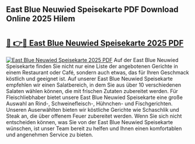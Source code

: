 ## East Blue Neuwied Speisekarte PDF Download Online 2025 HiIem

# <h2><a href="http://gccld4n.nevu.top/?p=East+Blue+Neuwied+Speisekarte">🔗 👉🔴 East Blue Neuwied Speisekarte 2025 PDF</a></h2>

[![East Blue Neuwied Speisekarte 2025 PDF](https://i.imgur.com/dBaPXMq.png)](http://gccld4n.nevu.top/?p=East+Blue+Neuwied+Speisekarte)
Auf der East Blue Neuwied Speisekarte finden Sie nicht nur eine Liste der angebotenen Gerichte in einem Restaurant oder Café, sondern auch etwas, das für Ihren Geschmack köstlich und geeignet ist. Auf unserer East Blue Neuwied Speisekarte empfehlen wir einen Salatbereich, in dem Sie aus über 10 verschiedenen Salaten wählen können, die mit frischen Zutaten zubereitet werden. Für Fleischliebhaber bietet unsere East Blue Neuwied Speisekarte eine große Auswahl an Rind-, Schweinefleisch-, Hühnchen- und Fischgerichten. Unseren Auserwählten bieten wir köstliche Gerichte wie Schaschlik und Steak an, die über offenem Feuer zubereitet werden. Wenn Sie sich nicht entscheiden können, was Sie von der East Blue Neuwied Speisekarte wünschen, ist unser Team bereit zu helfen und Ihnen einen komfortablen und angenehmen Service zu bieten.
